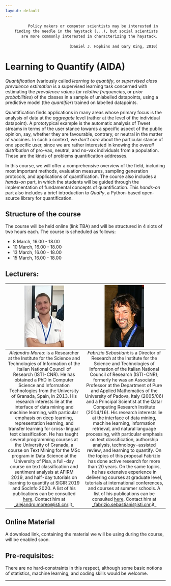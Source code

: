 ```yaml
---
layout: default
---
```


```
          Policy makers or computer scientists may be interested in
    finding the needle in the haystack (...), but social scientists
       are more commonly interested in characterizing the haystack.
  
                            (Daniel J. Hopkins and Gary King, 2010)
```

# Learning to Quantify (AIDA)

_Quantification_ (variously called _learning to
quantify_, or _supervised class prevalence estimation_ 
is a supervised learning task
concerned with estimating the _prevalence values_ (or
_relative frequencies_, or _prior probabilities_) of the
classes in a sample of unlabelled datapoints, using a predictive model
(the _quantifier_) trained on labelled datapoints.

Quantification finds applications in many areas whose primary focus is
the analysis of data at the _aggregate_ level (rather at the
level of the individual datapoint). A prototypical example is the
automatic analysis of Tweet streams in terms of the user
stance towards a specific aspect of the public opinion, say, 
whether they are favourable, contrary, or neutral in the matter
of vaccines. In such a context, we _don't care_ about the particular
stance of one specific user, since we are rather interested in 
knowing the _overall distribution_ of pro-vax, neutral, and no-vax
individuals from a population. 
These are the kinds of problems quantification addresses.

In this course, we will offer a comprehensive overview of the
field, including most important methods, evaluation measures,
sampling generation protocols, and applications of quantification.
The course also includes a _hands-on_ part, in which the students
will be guided through the implementation of fundamental concepts
of quantification. This _hands-on_ part also includes a brief 
introduction to _QuaPy_, a Python-based open-source library
for quantification.

## Structure of the course

The course will be held online (link TBA) and will be structured in 4 slots of two hours each. 
The course is scheduled as follows:

* 8 March, 16.00 - 18.00
* 10 March, 16.00 - 18.00
* 13 March, 16.00 - 18.00
* 15 March, 16.00 - 18.00

## Lecturers:

| ![](./moreo.png ) | ![](./sebastiani.jpg) |
|:----------------:|:----------------:|
| *Alejandro Moreo*: is a Researcher at the Institute for the Science and Technologies of Information of the Italian National Council of Research (ISTI-CNR). He has obtained a PhD in Computer Science and Information Technologies from the University of Granada, Spain, in 2013.  His research interests lie at the interface of data mining and machine learning, with particular emphasis on deep learning, representation learning, and transfer learning for cross-lingual text classification. He has taught several programming courses at the University of Granada, a course on Text Mining for the MSc program in Data Science at the University of Pisa, a full-day course on text classification and sentiment analysis at AFIRM 2019, and half-day tutorials on learning to quantify at SIGIR 2019 and SocInfo 2020. A list of his publications can be consulted [here](https://goo.gl/hShSn8). Contact him at _alejandro.moreo@isti.cnr.it_ | *Fabrizio Sebastiani*: is a Director of Research at the Institute for the Science and Technologies of Information of the Italian National Council of Research (ISTI-CNR); formerly he was an Associate Professor at the Department of Pure and Applied Mathematics of the University of Padova, Italy (2005/06) and a Principal Scientist at the Qatar Computing Research Institute (2014/16). His research interests lie at the interface of data mining, machine learning, information retrieval, and natural language processing, with particular emphasis on text classification, authorship analysis, technology-assisted review, and learning to quantify. On the topics of this proposal Fabrizio has done active research for more than 20 years. On the same topics, he has extensive experience in delivering courses at graduate level, tutorials at international conferences, and courses at summer schools. A list of his publications can be consulted [here](https://goo.gl/nfxkFd). Contact him at _fabrizio.sebastiani@isti.cnr.it_ |

## Online Material

A download link, containing the material we will be using during the course, will be enabled soon.

## Pre-requisites:

There are no hard-constraints in this respect, although some basic notions of
statistics, machine learning, and coding skills would be welcome.

* * *



